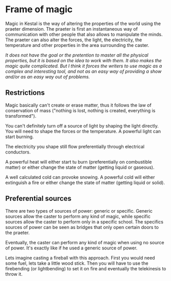 # Frame of magic

Magic in Kestal is the way of altering the properties of the world using the praeter dimension. The praeter is first an instantaneous way of communication with other people that also allows to manipulate the minds. The praeter can also alter the forces, the light, the electricity, the temperature and other properties in the area surrounding the caster.

_It does not have the goal or the pretention to master all the physical properties, but it is based on the idea to work with them. It also makes the magic quite complicated. But I think it forces the writers to use magic as a complex and interesting tool, and not as an easy way of providing a show and/or as an easy way out of problems._

## Restrictions
Magic basically can't create or erase matter, thus it follows the law of conservation of mass ("nothing is lost, nothing is created, everything is transformed").

You can't definitely turn off a source of light by shaping the light directly. You will need to shape the forces or the temperature. A powerful light can start burning.

The electricity you shape still flow preferentially through electrical conductors.

A powerful heat will either start tu burn (preferentially on combustible matter) or either change the state of matter (getting liquid or gaseous).

A well calculated cold can provoke snowing. A powerful cold will either extinguish a fire or either change the state of matter (getting liquid or solid).

## Preferential sources
There are two types of sources of power: generic or specific. Generic sources allow the caster to perform any kind of magic, while specific sources allow the caster to perform only in a specific school. The specifics sources of power can be seen as bridges that only open certain doors to the praeter.

Eventually, the caster can perform any kind of magic when using no source of power. It's exactly like if he used a generic source of power.

Lets imagine casting a fireball with this approach. First you would need some fuel, lets take a little wood stick. Then you will have to use the firebending (or lightbending) to set it on fire and eventually the telekinesis to throw it.
